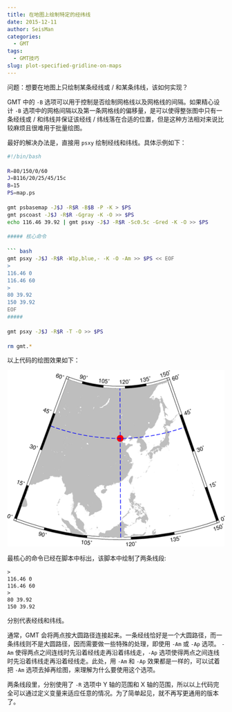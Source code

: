 ```yaml
---
title: 在地图上绘制特定的经纬线
date: 2015-12-11
author: SeisMan
categories:
  - GMT
tags:
  - GMT技巧
slug: plot-specified-gridline-on-maps
---
```


问题：想要在地图上只绘制某条经线或 / 和某条纬线，该如何实现？

GMT 中的 `-B` 选项可以用于控制是否绘制网格线以及网格线的间隔。如果精心设计 `-B` 选项中的网格间隔以及第一条网格线的偏移量，是可以使得整张图中只有一条经线或 / 和纬线并保证该经线 / 纬线落在合适的位置，但是这种方法相对来说比较麻烦且很难用于批量绘图。

<!--more-->

最好的解决办法是，直接用 `psxy` 绘制经线和纬线。具体示例如下：

``` bash
#!/bin/bash

R=80/150/0/60
J=B116/20/25/45/15c
B=15
PS=map.ps

gmt psbasemap -J$J -R$R -B$B -P -K > $PS
gmt pscoast -J$J -R$R -Ggray -K -O >> $PS
echo 116.46 39.92 | gmt psxy -J$J -R$R -Sc0.5c -Gred -K -O >> $PS

##### 核心命令

``` bash
gmt psxy -J$J -R$R -W1p,blue,- -K -O -Am >> $PS << EOF
>
116.46 0
116.46 60
>
80 39.92
150 39.92
EOF
#####

gmt psxy -J$J -R$R -T -O >> $PS

rm gmt.*
```

以上代码的绘图效果如下：

![](/images/2015121101.png)

最核心的命令已经在脚本中标出，该脚本中绘制了两条线段:

    >
    116.46 0
    116.46 60
    >
    80 39.92
    150 39.92

分别代表经线和纬线。

通常，GMT 会将两点按大圆路径连接起来。一条经线恰好是一个大圆路径，而一条纬线则不是大圆路径，因而需要做一些特殊的处理，即使用 `-Am` 或 `-Ap` 选项。 `-Am` 使得两点之间连线时先沿着经线走再沿着纬线走，`-Ap` 选项使得两点之间连线时先沿着纬线走再沿着经线走。此处，用 `-Am` 和 `-Ap` 效果都是一样的，可以试着把 `-Am` 选项去掉再绘图，来理解为什么要使用这个选项。

两条线段里，分别使用了 `-R` 选项中 Y 轴的范围和 X 轴的范围，所以以上代码完全可以通过定义变量来适应任意的情况。为了简单起见，就不再写更通用的版本了。
